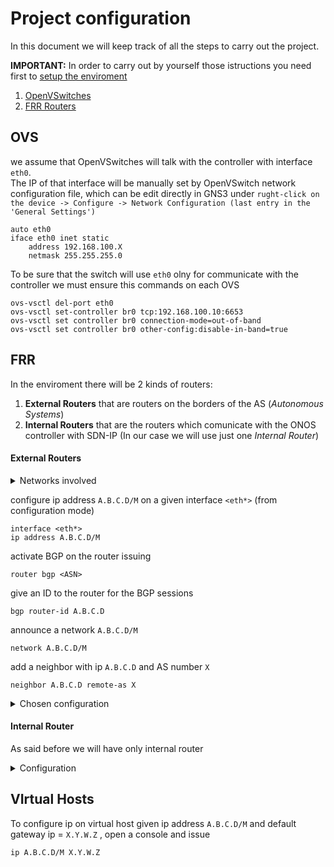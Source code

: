 # Project configuration
In this document we will keep track of all the steps to carry out the project.

**IMPORTANT:** In order to carry out by yourself those istructions you need first to [setup the enviroment](./setup-enviroment.md "ssetup-enviroment.md")

1) [OpenVSwitches](./project-configuration.md#OVS "OVS") 
2) [FRR Routers](./project-configuration.md#FRR "FRR Routers") 
   
## OVS
we assume that OpenVSwitches will talk with the controller with interface `eth0`.<br>The IP of that interface will be manually set by OpenVSwitch network configuration file, which can be edit directly in GNS3 under `rught-click on the device -> Configure -> Network Configuration (last entry in the 'General Settings')`
```
auto eth0
iface eth0 inet static
	address 192.168.100.X
	netmask 255.255.255.0
```

To be sure that the switch will use `eth0` olny for communicate with the controller we must ensure this commands on each OVS
```
ovs-vsctl del-port eth0
ovs-vsctl set-controller br0 tcp:192.168.100.10:6653
ovs-vsctl set controller br0 connection-mode=out-of-band
ovs-vsctl set controller br0 other-config:disable-in-band=true
```
## FRR
In the enviroment there will be 2 kinds of routers:
 1) **External Routers** that are routers on the borders of the AS (*Autonomous Systems*)
 2) **Internal Routers** that are the routers which comunicate with the ONOS controller with SDN-IP (In our case we will use just one *Internal Router*)
#### External Routers

<details>
  <summary>Networks involved</summary>
  
  #### AS1 has `192.168.1.0/24`
  - R1 `192.168.1.1` on interface `eth7`
  - R2 `192.168.1.2` on interface `eth7`
  - H11 `192.168.1.11` on interface `e0`
  #### AS2 has `192.168.2.0/24`
  - R3 `192.168.2.3` on interface `eth7`
  - R4 `192.168.2.4` on interface `eth7`
  - H21 `192.168.2.21` on interface `e0`
  #### AS3 has `192.168.3.0/24`
  - R5 `192.168.3.5` on interface `eth7`
  - H31 `192.168.3.31` on interface `e0`
  #### Routers
  - R1 `10.255.1.1/30` on interface `eth0`
  - R2 `10.255.2.1/30` on interface `eth0`
  - R3 `10.255.3.1/30` on interface `eth0`
  - R4 `10.255.4.1/30` on interface `eth0`
  - R5 `10.255.5.1/30` on interface `eth0`
  - internal on interface `eth7`
    - `10.255.1.2/30`
    - `10.255.2.2/30`
    - `10.255.3.2/30`
    - `10.255.4.2/30`
    - `10.255.5.2/30`
</details>

configure ip address `A.B.C.D/M` on a given interface `<eth*>` (from configuration mode)
```
interface <eth*>
ip address A.B.C.D/M
```
activate BGP on the router issuing
```
router bgp <ASN>
```
give an ID to the router for the BGP sessions
```
bgp router-id A.B.C.D
```
announce a network `A.B.C.D/M`
```
network A.B.C.D/M
```
add a neighbor with ip `A.B.C.D` and AS number `X`
```
neighbor A.B.C.D remote-as X
```
<details>
  <summary>Chosen configuration</summary>
  
  - R1 `1.1.1.1` with ASN = `1`
  - R2 `2.2.2.2` with ASN = `1`
  - R3 `3.3.3.3` with ASN = `2`
  - R4 `4.4.4.4` with ASN = `2`
  - R5 `5.5.5.5` with ASN = `3`
  - internal `7.7.7.7` with ASN = `7`
</details>


#### Internal Router
As said before we will have only internal router
<details>
  <summary>Configuration</summary>

  #### IPs
  - on interface `eth7`
    - `10.255.1.2/30`
    - `10.255.2.2/30`
    - `10.255.3.2/30`
    - `10.255.4.2/30`
    - `10.255.5.2/30`
  - on interface `eth0`
    - `192.168.100.11/24`

</details>


## VIrtual Hosts
To configure ip on virtual host given ip address `A.B.C.D/M` and default gateway ip = `X.Y.W.Z` , open a console and issue
```
ip A.B.C.D/M X.Y.W.Z
```
